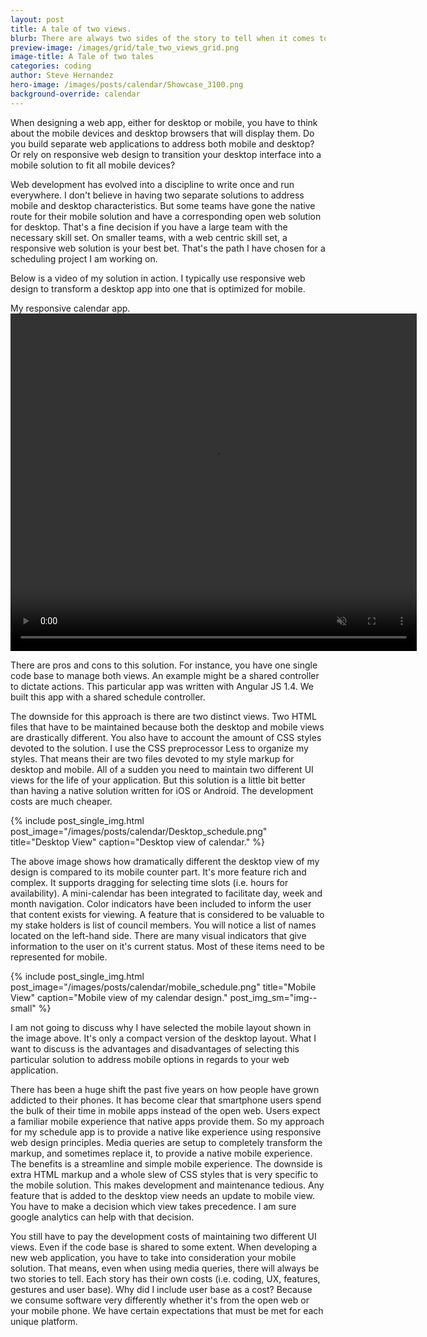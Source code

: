 ```yaml
---
layout: post
title: A tale of two views.
blurb: There are always two sides of the story to tell when it comes to designing web applications.  A story for the open web and a story for mobile apps.   
preview-image: /images/grid/tale_two_views_grid.png
image-title: A Tale of two tales
categories: coding
author: Steve Hernandez
hero-image: /images/posts/calendar/Showcase_3100.png
background-override: calendar
---
```


When designing a web app, either for desktop or mobile, you have to think about the mobile devices and desktop browsers that will display them.  Do you build separate web applications to address both mobile and desktop?  Or rely on responsive web design to transition your desktop interface into a mobile solution to fit all mobile devices?  

Web development has evolved into a discipline to write once and run everywhere.  I don't believe in having two separate solutions to address mobile and desktop characteristics.  But some teams have gone the native route for their mobile solution and have a corresponding open web solution for desktop.  That's a fine decision if you have a large team with the necessary skill set.  On smaller teams, with a web centric skill set, a responsive web solution is your best bet.  That's the path I have chosen for a scheduling project I am working on.

Below is a video of my solution in action.  I typically use responsive web design to transform a desktop app into one that is optimized for mobile.

<div class="post-video-container">
  <span class="post-video-description">My responsive calendar app.</span>
  <video width="650" height="540" loop autoplay muted class="post-video">
    <source src="/images/posts/calendar/schedule.webm" type="video/webm">
  </video>
</div>

There are pros and cons to this solution.  For instance, you have one single code base to manage both views.  An example might be a shared controller to dictate actions.  This particular app was written with Angular JS 1.4.  We built this app with a shared schedule controller.   

The downside for this approach is there are two distinct views.  Two HTML files that have to be maintained because both the desktop and mobile views are drastically different.  You also have to account the amount of CSS styles devoted to the solution.  I use the CSS preprocessor Less to organize my styles.  That means their are two files devoted to my style markup for desktop and mobile.  All of a sudden you need to maintain two different UI views for the life of your application.  But this solution is a little bit better than having a native solution written for iOS or Android.  The development costs are much cheaper.  

{% include post_single_img.html post_image="/images/posts/calendar/Desktop_schedule.png" title="Desktop View" caption="Desktop view of calendar." %}

The above image shows how dramatically different the desktop view of my design is compared to its mobile counter part.  It's more feature rich and complex.  It supports dragging for selecting time slots (i.e. hours for availability).  A mini-calendar has been integrated to facilitate day, week and month navigation. Color indicators have been included to inform the user that content exists for viewing.  A feature that is considered to be valuable to my stake holders is list of council members.  You will notice a list of names located on the left-hand side.  There are many visual indicators that give information to the user on it's current status.  Most of these items need to be represented for mobile.

{% include post_single_img.html post_image="/images/posts/calendar/mobile_schedule.png" title="Mobile View" caption="Mobile view of my calendar design." post_img_sm="img--small" %}

I am not going to discuss why I have selected the mobile layout shown in the image above.  It's only a compact version of the desktop layout.  What I want to discuss is the advantages and disadvantages of selecting this particular solution to address mobile options in regards to your web application.  

There has been a huge shift the past five years on how people have grown addicted to their phones. It has become clear that smartphone users spend the bulk of their time in mobile apps instead of the open web.  Users expect a familiar mobile experience that native apps provide them.  So my approach for my schedule app is to provide a native like experience using responsive web design principles.  Media queries are setup to completely transform the markup, and sometimes replace it, to provide a native mobile experience.  The benefits is a streamline and simple mobile experience.  The downside is extra HTML markup and a whole slew of CSS styles that is very specific to the mobile solution.  This makes development and maintenance tedious.  Any feature that is added to the desktop view needs an update to mobile view.  You have to make a decision which view takes precedence.  I am sure google analytics can help with that decision.  

You still have to pay the development costs of maintaining two different UI views.  Even if the code base is shared to some extent.  When developing a new web application, you have to take into consideration your mobile solution.  That means, even when using media queries, there will always be two stories to tell.  Each story has their own costs (i.e. coding, UX, features, gestures and user base).  Why did I include user base as a cost?  Because we consume software very differently whether it's from the open web or your mobile phone.  We have certain expectations that must be met for each unique platform.